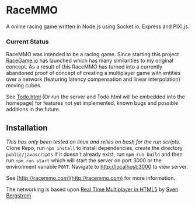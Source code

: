 # RaceMMO
A online racing game written in Node.js using Socket.io, Express and PIXI.js.

### Current Status
RaceMMO was intended to be a racing game. Since starting this project [RaceGame.io](http://racegame.io/) has launched which has many similarities to my original concept. As a result of this RaceMMO has turned into a currently abandoned proof of concept of creating a multiplayer game with entities over a network (featuring latency compensation and linear interpolation) moving cubes. 

See [Todo.html](https://github.com/mattlyons0/RaceMMO/blob/master/Todo.html) (Or run the server and Todo.html will be embedded into the homepage) for features not yet implemented, known bugs and possible additions in the future.


## Installation
*This has only been tested on linux and relies on bash for the run scripts.*
Clone Repo, run `npm install` to install dependencies, create the directory `public/javascripts` if it doesn't already exist,
run `npm run build` and then run `npm run start` which will start the server on port 3000 or the environment variable `PORT`.
Navigate to [http://localhost:3000](http://localhost:3000) to view server.

See [http://racemmo.com](http://racemmo.com) for more information.

The networking is based upon [Real Time Multiplayer in HTML5](http://buildnewgames.com/real-time-multiplayer/) by [Sven Bergstrom](http://underscorediscovery.com/)
